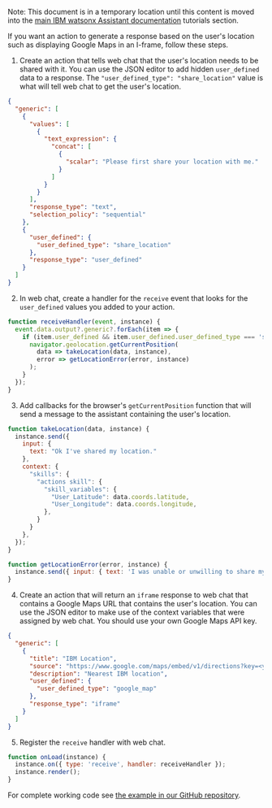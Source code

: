 Note: This document is in a temporary location until this content is moved into the [main IBM watsonx Assistant documentation](https://cloud.ibm.com/docs/watson-assistant?topic=watson-assistant-web-chat-overview) tutorials section.

If you want an action to generate a response based on the user's location such as displaying Google Maps in an I-frame, follow these steps.

1. Create an action that tells web chat that the user's location needs to be shared with it. You can use the JSON editor to add hidden `user_defined` data to a response. The `"user_defined_type": "share_location"` value is what will tell web chat to get the user's location.
```json
{
  "generic": [
    {
      "values": [
        {
          "text_expression": {
            "concat": [
              {
                "scalar": "Please first share your location with me."
              }
            ]
          }
        }
      ],
      "response_type": "text",
      "selection_policy": "sequential"
    },
    {
      "user_defined": {
        "user_defined_type": "share_location"
      },
      "response_type": "user_defined"
    }
  ]
}
```

2. In web chat, create a handler for the `receive` event that looks for the `user_defined` values you added to your action.
```javascript
function receiveHandler(event, instance) {
  event.data.output?.generic?.forEach(item => {
    if (item.user_defined && item.user_defined.user_defined_type === 'share_location') {
      navigator.geolocation.getCurrentPosition(
        data => takeLocation(data, instance),
        error => getLocationError(error, instance)
      );
    }
  });
}
```

3. Add callbacks for the browser's `getCurrentPosition` function that will send a message to the assistant containing the user's location.
```javascript
function takeLocation(data, instance) {
  instance.send({
    input: {
      text: "Ok I've shared my location."
    },
    context: {
      "skills": {
        "actions skill": {
          "skill_variables": {
            "User_Latitude": data.coords.latitude,
            "User_Longitude": data.coords.longitude,
          },
        }
      }
    },
  });
}

function getLocationError(error, instance) {
  instance.send({ input: { text: 'I was unable or unwilling to share my location.' } });
}
```

4. Create an action that will return an `iframe` response to web chat that contains a Google Maps URL that contains the user's location. You can use the JSON editor to make use of the context variables that were assigned by web chat. You should use your own Google Maps API key.
```json
{
  "generic": [
    {
      "title": "IBM Location",
      "source": "https://www.google.com/maps/embed/v1/directions?key=<your_api_key>&origin=${User_Latitude},${User_Longitude}&destination=IBM",
      "description": "Nearest IBM location",
      "user_defined": {
        "user_defined_type": "google_map"
      },
      "response_type": "iframe"
    }
  ]
}
```

5. Register the `receive` handler with web chat.
```javascript
function onLoad(instance) {
  instance.on({ type: 'receive', handler: receiveHandler });
  instance.render();
}
```

For complete working code see [the example in our GitHub repository](https://github.com/watson-developer-cloud/assistant-toolkit/tree/master/integrations/webchat/examples/share-location).